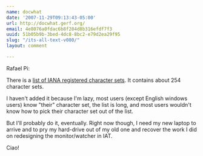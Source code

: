 ```yaml
---
name: docwhat
date: '2007-11-29T09:13:43-05:00'
url: http://docwhat.gerf.org/
email: 4e8076a0fdac6b8f284d8b316efdf7f3
uuid: 51b05b9b-3bed-4dc8-8bc2-e79d2ea29f95
slug: "/its-all-text-v080/"
layout: comment

---
```


Rafael Pi:

There is a <a href="http://www.iana.org/assignments/character-sets" rel="nofollow">list of IANA registered character sets</a>.  It contains about 254 character sets.  

I haven't added it because I'm lazy, most users (except English windows users) know "their" character set, the list is long, and most users wouldn't know how to pick their character set out of the list.

But I'll probably do it, eventually.  Right now though, I need my new laptop to arrive and to pry my hard-drive out of my old one and recover the work I did on redesigning the monitor/watcher in IAT.

Ciao!
